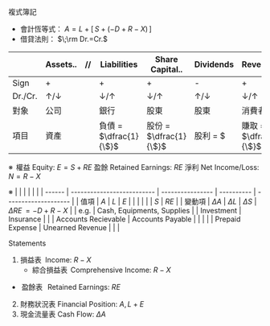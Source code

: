 
複式簿記
- 會計恆等式： $A=L+[\,S+(-D+R-X)\,]$
- 借貸法則：  $\;\rm Dr.=Cr.$

|         | Assets.. | //  | Liabilities            | Share Capital.. | Dividends   | Revenues..             | Expenses    |
| ------- | -------- | --- | ---------------------- | --------------------------- | ----------- | ---------------------- | ----------- |
| Sign    | +        |     | +                      | +                           | -           | +                      | -           |
| Dr./Cr. | ↑/↓      |     | ↓/↑                    | ↓/↑                         | ↑/↓         | ↓/↑                    | ↑/↓         |
| 對象  | 公司     |     | 銀行                   | 股東                        | 股東        | 消費者                 | 供給者      |
| 項目    | 資產     |     | 負債 = $\dfrac{1}{\$}$ | 股份 = $\dfrac{1}{\$}$      | 股利 = $\$$ | 賺取 = $\dfrac{1}{\$}$ | 耗用 = $\$$ |


※ $\,$權益 Equity:             $E=S+RE$
  盈餘 Retained Earnings:  $RE$
  淨利 Net Income/Loss:    $N=R-X$

※
|        |                            |                  |            |                      |
| ------ | -------------------------- | ---------------- | ---------- | -------------------- |
| 值項   | $A$                        | $L$              | $E$        |                      |
|        |                            |                  | $S$        | $RE$                 |
| 變動項 | $\Delta A$                 | $\Delta L$       | $\Delta S$ | $\Delta RE\,=-D+R-X$ |
| e.g.   | Cash, Equipments, Supplies |                  | Investment | Insurance            |
|        | Accounts Recievable        | Accounts Payable |            |                      |
|        | Prepaid Expense            | Unearned Revenue |            |                      |



Statements
1. 損益表        $\;$Income:                $R-X$
   - 綜合損益表  $\,$Comprehensive Income:  $R-X$
- $\,$盈餘表        $\;\,$Retained Earnings:     $RE$
2. 財務狀況表     Financial Position:    $A,\,L+E$
3. 現金流量表     Cash Flow:             $\Delta A$

